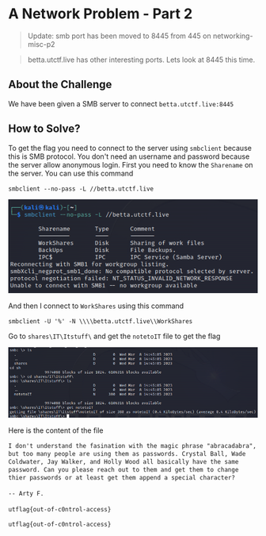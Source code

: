 # A Network Problem - Part 2
> Update: smb port has been moved to 8445 from 445 on networking-misc-p2

> betta.utctf.live has other interesting ports. Lets look at 8445 this time.

## About the Challenge
We have been given a SMB server to connect `betta.utctf.live:8445`

## How to Solve?
To get the flag you need to connect to the server using `smbclient` because this is SMB protocol. You don't need an username and password because the server allow anonymous login. First you need to know the `Sharename` on the server. You can use this command

```
smbclient --no-pass -L //betta.utctf.live
```

![sharename](images/sharename.png)

And then I connect to `WorkShares` using this command

```
smbclient -U '%' -N \\\\betta.utctf.live\\WorkShares
```

Go to `shares\IT\Itstuff\` and get the `notetoIT` file to get the flag

![get](images/get.png)

Here is the content of the file
```
I don't understand the fasination with the magic phrase "abracadabra", but too many people are using them as passwords. Crystal Ball, Wade Coldwater, Jay Walker, and Holly Wood all basically have the same password. Can you please reach out to them and get them to change thier passwords or at least get them append a special character? 

-- Arty F.

utflag{out-of-c0ntrol-access}
```

```
utflag{out-of-c0ntrol-access}
```